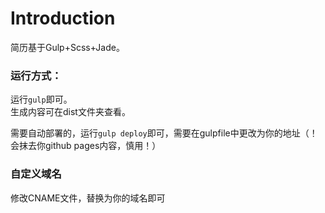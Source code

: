 # Introduction

简历基于Gulp+Scss+Jade。  

### 运行方式：
运行`gulp`即可。  
生成内容可在dist文件夹查看。

需要自动部署的，运行`gulp deploy`即可，需要在gulpfile中更改为你的地址（！会抹去你github pages内容，慎用！）

### 自定义域名
修改CNAME文件，替换为你的域名即可